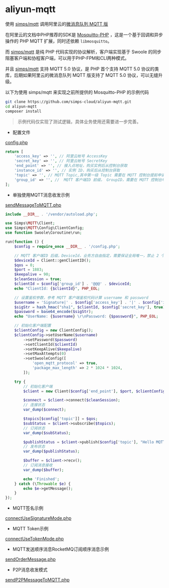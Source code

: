 # aliyun-mqtt

使用 [simps/mqtt](https://github.com/simps/mqtt) 调用阿里云的[微消息队列 MQTT 版](https://www.aliyun.com/product/mq4iot)

在阿里云的文档中PHP推荐的SDK是 [Mosquitto-PHP](https://github.com/mgdm/Mosquitto-PHP) ，这是一个基于回调和异步操作的 PHP MQTT 扩展，同时还依赖 `libmosquitto`。

而 [simps/mqtt](https://github.com/simps/mqtt) 是纯 PHP 代码实现的协议解析，客户端实现基于 Swoole 的同步阻塞客户端和协程客户端，可以用于PHP-FPM和CLI两种模式。

并且 [simps/mqtt](https://github.com/simps/mqtt) 支持 MQTT 5.0 协议，是 PHP 首个支持 MQTT 5.0 协议的类库，后期如果阿里云的微消息队列 MQTT 版支持了 MQTT 5.0 协议，可以无缝升级。

以下为使用 simps/mqtt 来实现之前所提供的 Mosquitto-PHP 的示例代码

```bash
git clone https://github.com/simps-cloud/aliyun-mqtt.git
cd aliyun-mqtt
composer install
```

> 示例代码仅实现了测试逻辑，具体业务使用还需要进一步完善。

- 配置文件

[config.php](https://github.com/simps-cloud/aliyun-mqtt/blob/main/config.php)

```php
return [
    'access_key' => '', // 阿里云帐号 AccessKey
    'secret_key' => '', // 阿里云帐号 SecretKey
    'end_point' => '', // 接入点地址，购买实例后从控制台获取
    'instance_id' => '', // 实例 ID，购买后从控制台获取
    'topic' => '', // MQTT Topic,其中第一级 Topic 需要在 MQTT 控制台提前申请
    'group_id' => '', //  MQTT 客户端ID 前缀， GroupID，需要在 MQTT 控制台申请
];
```

- 单独使用MQTT消息收发示例

[sendMessageToMQTT.php](https://github.com/simps-cloud/aliyun-mqtt/blob/main/sendMessageToMQTT.php)

```php
include __DIR__ . '/vendor/autoload.php';

use Simps\MQTT\Client;
use Simps\MQTT\Config\ClientConfig;
use function Swoole\Coroutine\run;

run(function () {
    $config = require_once __DIR__ . '/config.php';

    // MQTT 客户端ID 后缀，DeviceId，业务方自由指定，需要保证全局唯一，禁止 2 个客户端连接使用同一个 ID
    $deviceId = Client::genClientID();
    $qos = 0;
    $port = 1883;
    $keepalive = 90;
    $cleanSession = true;
    $clientId = $config['group_id'] . '@@@' . $deviceId;
    echo "ClientId: {$clientId}", PHP_EOL;

    // 设置鉴权参数，参考 MQTT 客户端鉴权代码计算 username 和 password
    $username = 'Signature|' . $config['access_key'] . '|' . $config['instance_id'];
    $sigStr = hash_hmac("sha1", $clientId, $config['secret_key'], true);
    $password = base64_encode($sigStr);
    echo "UserName: {$username} \r\nPassword: {$password}", PHP_EOL;

    // 初始化客户端配置
    $clientConfig = new ClientConfig();
    $clientConfig->setUserName($username)
        ->setPassword($password)
        ->setClientId($clientId)
        ->setKeepAlive($keepalive)
        ->setMaxAttempts(0)
        ->setSwooleConfig([
            'open_mqtt_protocol' => true,
            'package_max_length' => 2 * 1024 * 1024,
        ]);

    try {
        // 初始化客户端
        $client = new Client($config['end_point'], $port, $clientConfig);

        $connect = $client->connect($cleanSession);
        // 连接状态
        var_dump($connect);

        $topics[$config['topic']] = $qos;
        $subStatus = $client->subscribe($topics);
        // 订阅状态
        var_dump($subStatus);

        $publishStatus = $client->publish($config['topic'], "Hello MQTT PHP Demo", $qos);
        // 发布状态
        var_dump($publishStatus);

        $buffer = $client->recv();
        // 订阅消息接收
        var_dump($buffer);

        echo 'Finished';
    } catch (\Throwable $e) {
        echo $e->getMessage();
    }
});
```

- MQTT签名示例

[connectUseSignatureMode.php](https://github.com/simps-cloud/aliyun-mqtt/blob/main/connectUseSignatureMode.php)

- MQTT Token示例

[connectUseTokenMode.php](https://github.com/simps-cloud/aliyun-mqtt/blob/main/connectUseTokenMode.php)

- MQTT发送顺序消息RocketMQ订阅顺序消息示例

[sendOrderMessage.php](https://github.com/simps-cloud/aliyun-mqtt/blob/main/sendOrderMessage.php)

- P2P消息收发模式

[sendP2PMessageToMQTT.php](https://github.com/simps-cloud/aliyun-mqtt/blob/main/sendP2PMessageToMQTT.php)
